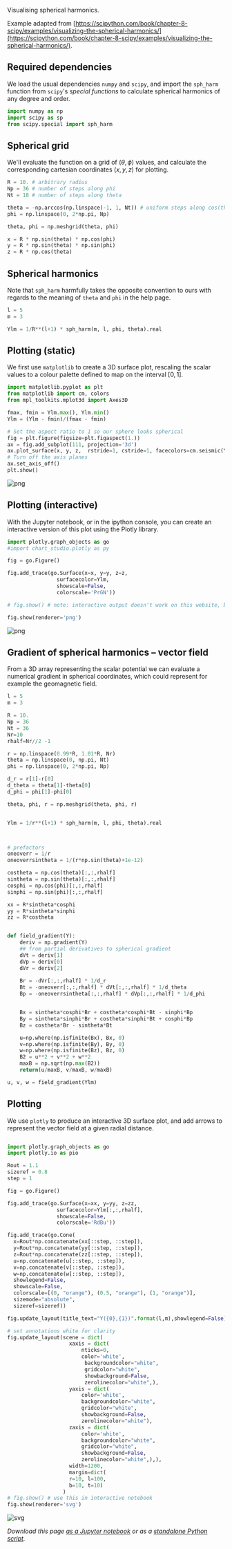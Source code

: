 Visualising spherical harmonics.

Example adapted from [https://scipython.com/book/chapter-8-scipy/examples/visualizing-the-spherical-harmonics/](https://scipython.com/book/chapter-8-scipy/examples/visualizing-the-spherical-harmonics/).

## Required dependencies

We load the usual dependencies `numpy` and `scipy`, and import the `sph_harm` function from `scipy`'s _special functions_ to calculate spherical harmonics of any degree and order.


```python
import numpy as np
import scipy as sp
from scipy.special import sph_harm
```

## Spherical grid

We'll evaluate the function on a grid of $(\theta, \phi)$ values, and calculate the corresponding cartesian coordinates $(x,y,z)$ for plotting.


```python
R = 10. # arbitrary radius
Np = 36 # number of steps along phi
Nt = 18 # number of steps along theta

theta = -np.arccos(np.linspace(-1, 1, Nt)) # uniform steps along cos(theta)
phi = np.linspace(0, 2*np.pi, Np)

theta, phi = np.meshgrid(theta, phi)

x = R * np.sin(theta) * np.cos(phi) 
y = R * np.sin(theta) * np.sin(phi) 
z = R * np.cos(theta) 
```

## Spherical harmonics

Note that `sph_harm` harmfully takes the opposite convention to ours with regards to the meaning of `theta` and `phi` in the help page.


```python
l = 5
m = 3

Ylm = 1/R**(l+1) * sph_harm(m, l, phi, theta).real
```

## Plotting (static)

We first use `matplotlib` to create a 3D surface plot, rescaling the scalar values to a colour palette defined to map on the interval $[0,1]$.


```python
import matplotlib.pyplot as plt
from matplotlib import cm, colors
from mpl_toolkits.mplot3d import Axes3D

fmax, fmin = Ylm.max(), Ylm.min()
Ylm = (Ylm - fmin)/(fmax - fmin)

# Set the aspect ratio to 1 so our sphere looks spherical
fig = plt.figure(figsize=plt.figaspect(1.))
ax = fig.add_subplot(111, projection='3d')
ax.plot_surface(x, y, z,  rstride=1, cstride=1, facecolors=cm.seismic(Ylm))
# Turn off the axis planes
ax.set_axis_off()
plt.show()
```


![png](../nb_img/phys304/spherical_harmonics_7_0.png)


## Plotting (interactive)

With the Jupyter notebook, or in the ipython console, you can create an interactive version of this plot using the Plotly library.


```python
import plotly.graph_objects as go
#import chart_studio.plotly as py

fig = go.Figure()

fig.add_trace(go.Surface(x=x, y=y, z=z, 
                surfacecolor=Ylm, 
                showscale=False, 
                colorscale='PrGN'))

# fig.show() # note: interactive output doesn't work on this website, but run it in Jupyter or Spyder

fig.show(renderer='png')
```


![png](../nb_img/phys304/spherical_harmonics_9_0.png)


## Gradient of spherical harmonics – vector field

From a 3D array representing the scalar potential we can evaluate a numerical gradient in spherical coordinates, which could represent for example the geomagnetic field.


```python
l = 5
m = 3

R = 10.
Np = 36
Nt = 36
Nr=10
rhalf=Nr//2 -1

r = np.linspace(0.99*R, 1.01*R, Nr)
theta = np.linspace(0, np.pi, Nt)
phi = np.linspace(0, 2*np.pi, Np)

d_r = r[1]-r[0] 
d_theta = theta[1]-theta[0] 
d_phi = phi[1]-phi[0]

theta, phi, r = np.meshgrid(theta, phi, r)


Ylm = 1/r**(l+1) * sph_harm(m, l, phi, theta).real
```


```python


# prefactors
oneoverr = 1/r
oneoverrsintheta = 1/(r*np.sin(theta)+1e-12)

costheta = np.cos(theta)[:,:,rhalf]
sintheta = np.sin(theta)[:,:,rhalf]
cosphi = np.cos(phi)[:,:,rhalf]
sinphi = np.sin(phi)[:,:,rhalf]

xx = R*sintheta*cosphi 
yy = R*sintheta*sinphi 
zz = R*costheta 


def field_gradient(Y):
    deriv = np.gradient(Y)
    ## from partial derivatives to spherical gradient
    dVt = deriv[1]
    dVp = deriv[0] 
    dVr = deriv[2]
    
    Br = -dVr[:,:,rhalf] * 1/d_r
    Bt = -oneoverr[:,:,rhalf] * dVt[:,:,rhalf] * 1/d_theta
    Bp = -oneoverrsintheta[:,:,rhalf] * dVp[:,:,rhalf] * 1/d_phi


    Bx = sintheta*cosphi*Br + costheta*cosphi*Bt - sinphi*Bp
    By = sintheta*sinphi*Br + costheta*sinphi*Bt + cosphi*Bp
    Bz = costheta*Br - sintheta*Bt

    u=np.where(np.isfinite(Bx), Bx, 0)
    v=np.where(np.isfinite(By), By, 0)
    w=np.where(np.isfinite(Bz), Bz, 0)
    B2 = u**2 + v**2 + w**2
    maxB = np.sqrt(np.max(B2))
    return(u/maxB, v/maxB, w/maxB)

u, v, w = field_gradient(Ylm)
```


## Plotting

We use `plotly` to produce an interactive 3D surface plot, and add arrows to represent the vector field at a given radial distance.


```python

import plotly.graph_objects as go
import plotly.io as pio 

Rout = 1.1 
sizeref = 0.8
step = 1

fig = go.Figure()

fig.add_trace(go.Surface(x=xx, y=yy, z=zz, 
                surfacecolor=Ylm[:,:,rhalf], 
                showscale=False,  
                colorscale='RdBu'))

fig.add_trace(go.Cone(
  x=Rout*np.concatenate(xx[::step, ::step]),
  y=Rout*np.concatenate(yy[::step, ::step]),
  z=Rout*np.concatenate(zz[::step, ::step]),
  u=np.concatenate(u[::step, ::step]),
  v=np.concatenate(v[::step, ::step]),
  w=np.concatenate(w[::step, ::step]),
  showlegend=False,
  showscale=False,
  colorscale=[(0, "orange"), (0.5, "orange"), (1, "orange")],
  sizemode="absolute",
  sizeref=sizeref))

fig.update_layout(title_text="Y({0},{1})".format(l,m),showlegend=False)

# set annotations white for clarity
fig.update_layout(scene = dict(
                    xaxis = dict(
                        nticks=0,
                        color='white',
                         backgroundcolor="white",
                         gridcolor="white",
                         showbackground=False,
                         zerolinecolor="white",),
                    yaxis = dict(
                        color='white',
                        backgroundcolor="white",
                        gridcolor="white",
                        showbackground=False,
                        zerolinecolor="white"),
                    zaxis = dict(
                        color='white',
                        backgroundcolor="white",
                        gridcolor="white",
                        showbackground=False,
                        zerolinecolor="white",),),
                    width=1200,
                    margin=dict(
                    r=10, l=100,
                    b=10, t=10)
                  )
# fig.show() # use this in interactive notebook
fig.show(renderer='svg')

```


![svg](../nb_img/phys304/spherical_harmonics_14_0.svg)


_Download this page [as a Jupyter notebook](https://github.com/vuw-scps/python-physics/raw/master/notebooks/phys304/Ylm.ipynb) or as a [standalone Python script](https://github.com/vuw-scps/python-physics/raw/master/scripts/phys304/Ylm.py)._
